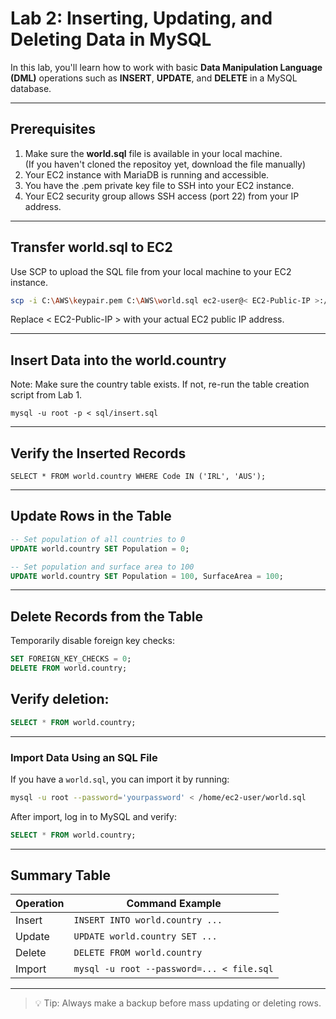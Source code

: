 # Lab 2: Inserting, Updating, and Deleting Data in MySQL

In this lab, you'll learn how to work with basic **Data Manipulation Language (DML)** operations such as **INSERT**, **UPDATE**, and **DELETE** in a MySQL database.

---
## Prerequisites
1. Make sure the **world.sql** file is available in your local machine.  
(If you haven't cloned the repositoy yet, download the file manually)
2. Your EC2 instance with MariaDB is running and accessible.
3. You have the .pem private key file to SSH into your EC2 instance.
4. Your EC2 security group allows SSH access (port 22) from your IP address.

---

## Transfer world.sql to EC2
Use SCP to upload the SQL file from your local machine to your EC2 instance.

```bash
scp -i C:\AWS\keypair.pem C:\AWS\world.sql ec2-user@< EC2-Public-IP >:/home/ec2-user/
```
Replace < EC2-Public-IP > with your actual EC2 public IP address. 

---
## Insert Data into the world.country
Note: Make sure the country table exists. If not, re-run the table creation script from Lab 1.

`mysql -u root -p < sql/insert.sql`

---

## Verify the Inserted Records
`SELECT * FROM world.country WHERE Code IN ('IRL', 'AUS');`

---

## Update Rows in the Table

```sql
-- Set population of all countries to 0
UPDATE world.country SET Population = 0;

-- Set population and surface area to 100
UPDATE world.country SET Population = 100, SurfaceArea = 100;
```

---

## Delete Records from the Table
Temporarily disable foreign key checks:

```sql
SET FOREIGN_KEY_CHECKS = 0;
DELETE FROM world.country;
```

## Verify deletion:

```sql
SELECT * FROM world.country;
```

---

### Import Data Using an SQL File

If you have a `world.sql`, you can import it by running:

```bash
mysql -u root --password='yourpassword' < /home/ec2-user/world.sql
```

After import, log in to MySQL and verify:

```sql
SELECT * FROM world.country;
```

---

## Summary Table

| Operation | Command Example |
|-----------|------------------|
| Insert    | `INSERT INTO world.country ...` |
| Update    | `UPDATE world.country SET ...` |
| Delete    | `DELETE FROM world.country` |
| Import    | `mysql -u root --password=... < file.sql` |

---

> 💡 Tip: Always make a backup before mass updating or deleting rows.